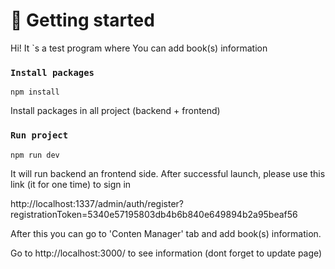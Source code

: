 # 🚀 Getting started

Hi! It `s a test program where You can add book(s) information

### `Install packages`
```
npm install
```

Install packages in all project (backend + frontend)

### `Run project`

```
npm run dev
```
It will run backend an frontend side. After successful launch, please use this link (it for one time) to sign in 

http://localhost:1337/admin/auth/register?registrationToken=5340e57195803db4b6b840e649894b2a95beaf56

After this you can go to 'Conten Manager' tab and add book(s) information.

Go to http://localhost:3000/ to see information (dont forget to update page)